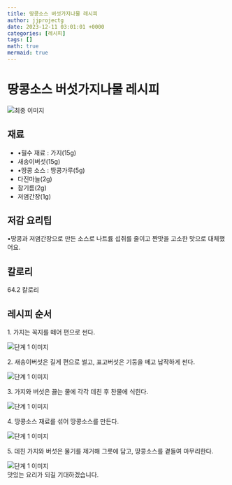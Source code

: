 ```yaml
---
title: 땅콩소스 버섯가지나물 레시피
author: jjprojectg
date: 2023-12-11 03:01:01 +0000
categories: [레시피]
tags: []
math: true
mermaid: true
---
```

<meta name="og:type" content="website"/>
<meta charset="UTF-8"/>
<div class="header">
  <h1>땅콩소스 버섯가지나물 레시피</h1>
</div>

<div class="container my-4">
  <div class="row">
    <div class="col-12 col-md-6">
      <div class="recipe-image">
        <img src="http://www.foodsafetykorea.go.kr/uploadimg/20230309/20230309030010_1678341610669.jpg" class="step-image" alt="최종 이미지"/>
      </div>
    </div>
    <div class="col-12 col-md-6">
      <div class="ingredients">
        <h2>재료</h2>
        <ul class="card">
          <li> •필수 재료 : 가지(15g) </li>
          <li>  새송이버섯(15g) </li>
          <li> •땅콩 소스 : 땅콩가루(5g) </li>
          <li>  다진마늘(2g) </li>
          <li>  참기름(2g) </li>
          <li>  저염간장(1g) </li>
</ul>
      </div>
    </div>
    <div class="col-12 col-md-6">
      <div class="ingredients">
        <h2>저감 요리팁</h2>
        <div class="card"> 
          <p>
            •땅콩과 저염간장으로 만든 소스로 나트륨 섭취를 줄이고 짠맛을 고소한 맛으로 대체했어요.
          </p>
        </div>
      </div>
      <div class="ingredients">
        <h2>칼로리</h2>
        <div class="card"> 
          <p>
            64.2 칼로리
          </p>
        </div>
      </div>
    </div>
  </div>

  <h2 class="my-4">레시피 순서</h2>
  <div class="card recipe-card">
    <div class="card-body recipe-step">
      <p class="card-text step-description">1. 가지는 꼭지를 떼어 편으로 썬다.</p>
      <img src="http://www.foodsafetykorea.go.kr/uploadimg/20230309/20230309030103_1678341663088.jpg" alt="단계 1 이미지" class="step-image"/>
    </div>
  </div>
  <div class="card recipe-card">
    <div class="card-body recipe-step">
      <p class="card-text step-description">2. 새송이버섯은 길게 편으로 썰고, 표고버섯은 기둥을 떼고 납작하게 썬다.</p>
      <img src="http://www.foodsafetykorea.go.kr/uploadimg/20230309/20230309030120_1678341680752.jpg" alt="단계 1 이미지" class="step-image"/>
    </div>
  </div>
  <div class="card recipe-card">
    <div class="card-body recipe-step">
      <p class="card-text step-description">3. 가지와 버섯은 끓는 물에 각각 데친 후 찬물에 식힌다.</p>
      <img src="http://www.foodsafetykorea.go.kr/uploadimg/20230313/20230313032425_1678688665992.jpg" alt="단계 1 이미지" class="step-image"/>
    </div>
  </div>
  <div class="card recipe-card">
    <div class="card-body recipe-step">
      <p class="card-text step-description">4. 땅콩소스 재료를 섞어 땅콩소스를 만든다.</p>
      <img src="http://www.foodsafetykorea.go.kr/uploadimg/20230313/20230313032438_1678688678164.jpg" alt="단계 1 이미지" class="step-image"/>
    </div>
  </div>
  <div class="card recipe-card">
    <div class="card-body recipe-step">
      <p class="card-text step-description">5. 데친 가지와 버섯은 물기를 제거해 그릇에 담고, 땅콩소스를 곁들여 마무리한다.</p>
      <img src="http://www.foodsafetykorea.go.kr/uploadimg/20230309/20230309030208_1678341728057.jpg" alt="단계 1 이미지" class="step-image"/>
    </div>
  </div>

</div>
맛있는 요리가 되길 기대하겠습니다.
